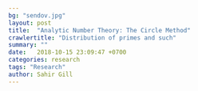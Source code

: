 ```yaml
---
bg: "sendov.jpg"
layout: post
title:  "Analytic Number Theory: The Circle Method"
crawlertitle: "Distribution of primes and such"
summary: ""
date:   2018-10-15 23:09:47 +0700
categories: research
tags: "Research"
author: Sahir Gill
---
```

